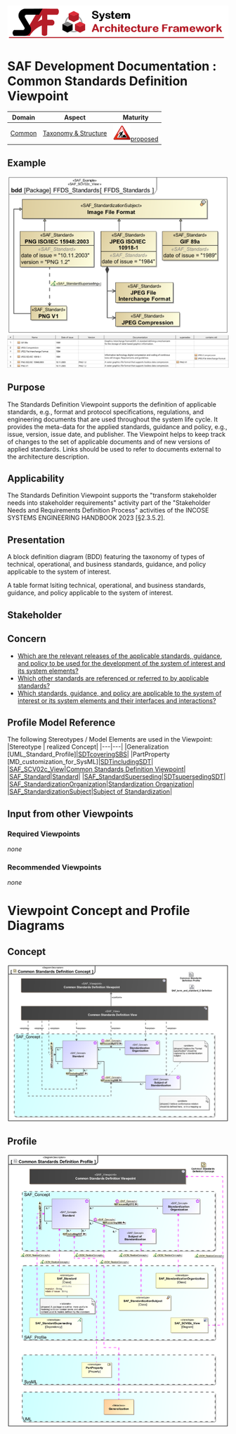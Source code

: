 ![System Architecture Framework](../../diagrams/Banner_SAF.png)
# SAF Development Documentation : Common Standards Definition Viewpoint
|**Domain**|**Aspect**|**Maturity**|
| --- | --- | --- |
|[Common](../../domains.md#Domain-Common)|[Taxonomy & Structure](../../aspects.md#Aspect-Taxonomy-&-Structure)|![Proposed](../../diagrams/Under_construction_icon-red.svg )[proposed](../../using-saf/maturity.md#proposed)|
## Example
![Common-Standards-Definition-Viewpoint-primary-example.svg](../../diagrams/vp-examples/Common-Standards-Definition-Viewpoint-primary-example.svg)
![Common-Standards-Definition-Viewpoint-primary-example-1.svg](../../diagrams/vp-examples/Common-Standards-Definition-Viewpoint-primary-example-1.svg)
## Purpose
The Standards Definition Viewpoint supports the definition of applicable standards, e.g., format and protocol specifications, regulations, and engineering documents that are used throughout the system life cycle. It provides the meta-data for the applied standards, guidance and policy, e.g., issue, version, issue date, and publisher. The Viewpoint helps to keep track of changes to the set of applicable documents and of new versions of applied standards. Links should be used to refer to documents external to the architecture description.
## Applicability
The Standards Definition Viewpoint supports the "transform stakeholder needs into stakeholder requirements" activity part of the "Stakeholder Needs and Requirements Definition Process" activities of the INCOSE SYSTEMS ENGINEERING HANDBOOK 2023 [§2.3.5.2].
## Presentation
A block definition diagram (BDD) featuring the taxonomy of types of technical, operational, and business standards, guidance, and policy applicable to the system of interest.

A table format lsiting technical, operational, and business standards, guidance, and policy applicable to the system of interest.

## Stakeholder
## Concern
* [Which are the relevant releases of the applicable standards, guidance, and policy to be used for the development of the system of interest and its system elements?](../../concerns.md#_2021x_2_8710274_1700821579663_211989_58619)
* [Which other standards are referenced or referred to by applicable standards?](../../concerns.md#_2021x_2_8710274_1700821592720_121043_58626)
* [Which standards, guidance, and policy are applicable to the system of interest or its system elements and their interfaces and interactions?](../../concerns.md#_2021x_2_8710274_1700821558610_489259_58612)
## Profile Model Reference
The following Stereotypes / Model Elements are used in the Viewpoint:
|Stereotype | realized Concept|
|---|---|
|Generalization [UML_Standard_Profile]|[SDTcoveringSBS](../concept/concepts.md#SDTcoveringSBS)|
|PartProperty [MD_customization_for_SysML]|[SDTincludingSDT](../concept/concepts.md#SDTincludingSDT)|
|[SAF_SCV02c_View](../../stereotypes.md#SAF_SCV02c_View)|[Common Standards Definition Viewpoint](../concept/concepts.md#Common-Standards-Definition-Viewpoint)|
|[SAF_Standard](../../stereotypes.md#SAF_Standard)|[Standard](../concept/concepts.md#Standard)|
|[SAF_StandardSuperseding](../../stereotypes.md#SAF_StandardSuperseding)|[SDTsupersedingSDT](../concept/concepts.md#SDTsupersedingSDT)|
|[SAF_StandardizationOrganization](../../stereotypes.md#SAF_StandardizationOrganization)|[Standardization Organization](../concept/concepts.md#Standardization-Organization)|
|[SAF_StandardizationSubject](../../stereotypes.md#SAF_StandardizationSubject)|[Subject of Standardization](../concept/concepts.md#Subject-of-Standardization)|
## Input from other Viewpoints
### Required Viewpoints
*none*
### Recommended Viewpoints
*none*
# Viewpoint Concept and Profile Diagrams
## Concept
![Common Standards Definition Concept](diagrams/Common-Standards-Definition-Concept.svg)
## Profile
![Common Standards Definition Profile](diagrams/Common-Standards-Definition-Profile.svg)
